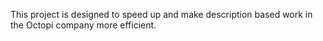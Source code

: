 This project is designed to speed up and make description based work in the Octopi company more efficient. 
